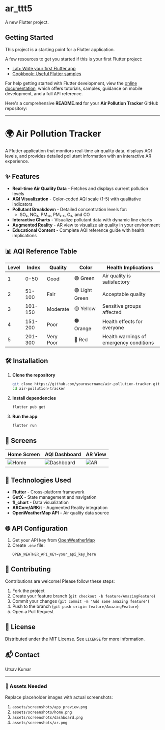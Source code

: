 # ar_ttt5

A new Flutter project.

## Getting Started

This project is a starting point for a Flutter application.

A few resources to get you started if this is your first Flutter project:

- [Lab: Write your first Flutter app](https://docs.flutter.dev/get-started/codelab)
- [Cookbook: Useful Flutter samples](https://docs.flutter.dev/cookbook)

For help getting started with Flutter development, view the
[online documentation](https://docs.flutter.dev/), which offers tutorials,
samples, guidance on mobile development, and a full API reference.


Here's a comprehensive **README.md** for your **Air Pollution Tracker** GitHub repository:

---

# 🌍 Air Pollution Tracker

A Flutter application that monitors real-time air quality data, displays AQI levels, and provides detailed pollutant information with an interactive AR experience.



## ✨ Features

- **Real-time Air Quality Data** - Fetches and displays current pollution levels
- **AQI Visualization** - Color-coded AQI scale (1-5) with qualitative indicators
- **Pollutant Breakdown** - Detailed concentration levels for:
  - SO₂, NO₂, PM₁₀, PM₂.₅, O₃, and CO
- **Interactive Charts** - Visualize pollutant data with dynamic line charts
- **Augmented Reality** - AR view to visualize air quality in your environment
- **Educational Content** - Complete AQI reference guide with health implications

## 📊 AQI Reference Table

| Level | Index | Quality    | Color  | Health Implications              |
|-------|-------|------------|--------|-----------------------------------|
| 1     | 0-50  | Good       | 🟢 Green | Air quality is satisfactory       |
| 2     | 51-100| Fair       | 🟢 Light Green | Acceptable quality               |
| 3     | 101-150| Moderate  | 🟡 Yellow | Sensitive groups affected         |
| 4     | 151-200| Poor      | 🟠 Orange | Health effects for everyone       |
| 5     | 201-300| Very Poor | 🔴 Red | Health warnings of emergency conditions |

## 🛠️ Installation

1. **Clone the repository**
   ```bash
   git clone https://github.com/yourusername/air-pollution-tracker.git
   cd air-pollution-tracker
   ```

2. **Install dependencies**
   ```bash
   flutter pub get
   ```

3. **Run the app**
   ```bash
   flutter run
   ```

## 📱 Screens

| Home Screen | AQI Dashboard | AR View |
|-------------|---------------|---------|
| ![Home](assets/screenshots/home.png) | ![Dashboard](assets/screenshots/dashboard.png) | ![AR](assets/screenshots/ar.png) |

## 🧰 Technologies Used

- **Flutter** - Cross-platform framework
- **GetX** - State management and navigation
- **fl_chart** - Data visualization
- **ARCore/ARKit** - Augmented Reality integration
- **OpenWeatherMap API** - Air quality data source

## 🌐 API Configuration

1. Get your API key from [OpenWeatherMap](https://openweathermap.org/api)
2. Create `.env` file:
   ```env
   OPEN_WEATHER_API_KEY=your_api_key_here
   ```

## 🤝 Contributing

Contributions are welcome! Please follow these steps:
1. Fork the project
2. Create your feature branch (`git checkout -b feature/AmazingFeature`)
3. Commit your changes (`git commit -m 'Add some amazing feature'`)
4. Push to the branch (`git push origin feature/AmazingFeature`)
5. Open a Pull Request

## 📜 License

Distributed under the MIT License. See `LICENSE` for more information.

## 📬 Contact

Utsav Kumar



---

### 🎨 Assets Needed
Replace placeholder images with actual screenshots:
1. `assets/screenshots/app_preview.png`
2. `assets/screenshots/home.png`
3. `assets/screenshots/dashboard.png`
4. `assets/screenshots/ar.png`

